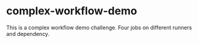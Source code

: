 # complex-workflow-demo
This is a complex workflow demo challenge. Four jobs on different runners and dependency.
